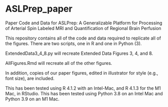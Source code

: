 # ASLPrep_paper
Paper Code and Data for ASLPrep: A Generalizable Platform for Processing of Arterial Spin Labeled MRI and Quantification of Regional Brain Perfusion

This repository contains all of the code and data required to replicate all of the figures. There are two scripts, one in R and one in Python (3).

ExtendedData3_4_8.py will recreate Extended Data Figures 3, 4, and 8.

AllFigures.Rmd will recreate all of the other figures.

In addition, copies of our paper figures, edited in illustrator for style (e.g., font size), are included.


This has been tested using R 4.1.2 with an Intel-Mac, and R 4.1.3 for the M1 Mac, in RStudio.
This has been tested using Python 3.8 on an Intel Mac and Python 3.9 on an M1 Mac.
